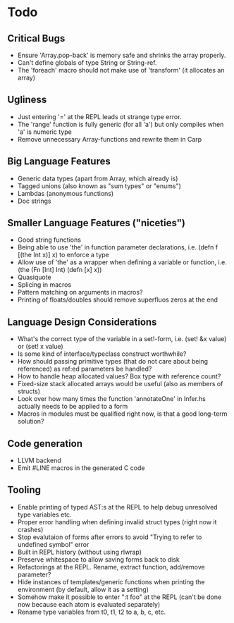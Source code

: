 # Todo

## Critical Bugs
* Ensure 'Array.pop-back' is memory safe and shrinks the array properly.
* Can't define globals of type String or String-ref.
* The 'foreach' macro should not make use of 'transform' (it allocates an array)

## Ugliness
* Just entering '=' at the REPL leads ot strange type error.
* The 'range' function is fully generic (for all 'a') but only compiles when 'a' is numeric type
* Remove unnecessary Array-functions and rewrite them in Carp

## Big Language Features
* Generic data types (apart from Array, which already is)
* Tagged unions (also known as "sum types" or "enums")
* Lambdas (anonymous functions)
* Doc strings

## Smaller Language Features ("niceties")
* Good string functions
* Being able to use 'the' in function parameter declarations, i.e. (defn f [(the Int x)] x) to enforce a type
* Allow use of 'the' as a wrapper when defining a variable or function, i.e. (the (Fn [Int] Int) (defn [x] x))
* Quasiquote
* Splicing in macros
* Pattern matching on arguments in macros?
* Printing of floats/doubles should remove superfluos zeros at the end

## Language Design Considerations
* What's the correct type of the variable in a set!-form, i.e. (set! &x value) or (set! x value)
* Is some kind of interface/typeclass construct worthwhile?
* How should passing primitive types (that do not care about being referenced) as ref:ed parameters be handled?
* How to handle heap allocated values? Box type with reference count?
* Fixed-size stack allocated arrays would be useful (also as members of structs)
* Look over how many times the function 'annotateOne' in Infer.hs actually needs to be applied to a form
* Macros in modules must be qualified right now, is that a good long-term solution?

## Code generation
* LLVM backend
* Emit #LINE macros in the generated C code

## Tooling
* Enable printing of typed AST:s at the REPL to help debug unresolved type variables etc.
* Proper error handling when defining invalid struct types (right now it crashes)
* Stop evalutaion of forms after errors to avoid "Trying to refer to undefined symbol" error
* Built in REPL history (without using rlwrap)
* Preserve whitespace to allow saving forms back to disk
* Refactorings at the REPL. Rename, extract function, add/remove parameter?
* Hide instances of templates/generic functions when printing the environment (by default, allow it as a setting)
* Somehow make it possible to enter ":t foo" at the REPL (can't be done now because each atom is evaluated separately)
* Rename type variables from t0, t1, t2 to a, b, c, etc.
